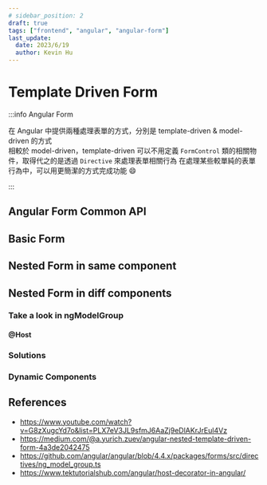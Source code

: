 ```yaml
---
# sidebar_position: 2
draft: true
tags: ["frontend", "angular", "angular-form"]
last_update:
  date: 2023/6/19
  author: Kevin Hu
---
```


# Template Driven Form

:::info Angular Form

在 Angular 中提供兩種處理表單的方式，分別是 template-driven & model-driven 的方式  
相較於 model-driven，template-driven 可以不用定義 `FormControl` 類的相關物件，取得代之的是透過 `Directive` 來處理表單相關行為
在處理某些較單純的表單行為中，可以用更簡潔的方式完成功能 :smile:

:::

## Angular Form Common API

## Basic Form

## Nested Form in same component

## Nested Form in diff components

### Take a look in ngModelGroup

#### @Host

### Solutions

### Dynamic Components

## References

- https://www.youtube.com/watch?v=G8zXugcYd7o&list=PLX7eV3JL9sfmJ6AaZj9eDlAKrJrEul4Vz
- https://medium.com/@a.yurich.zuev/angular-nested-template-driven-form-4a3de2042475
- https://github.com/angular/angular/blob/4.4.x/packages/forms/src/directives/ng_model_group.ts
- https://www.tektutorialshub.com/angular/host-decorator-in-angular/
